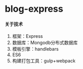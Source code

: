 # blog-express

#### 关于技术
1. 框架：Express
2. 数据库：Mongodb分布式数据库
3. 模板引擎：handlebars
4. ES6
5. 构建打包工具：gulp+webpack
